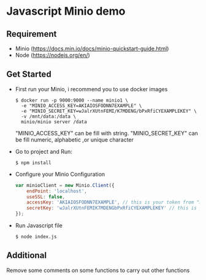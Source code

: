 # Javascript Minio demo

## Requirement

- Minio (https://docs.min.io/docs/minio-quickstart-guide.html)
- Node (https://nodejs.org/en/)

## Get Started

- First run your Minio, i recommend you to use docker images
    ```
  $ docker run -p 9000:9000 --name minio1 \
      -e "MINIO_ACCESS_KEY=AKIAIOSFODNN7EXAMPLE" \
      -e "MINIO_SECRET_KEY=wJalrXUtnFEMI/K7MDENG/bPxRfiCYEXAMPLEKEY" \
      -v /mnt/data:/data \
      minio/minio server /data

    ```
    "MINIO_ACCESS_KEY" can be fill with string. "MINIO_SECRET_KEY" can be fill numeric, alphabetic ,or unique character
- Go to project and Run:
    ```
   $ npm install
    ``` 
- Configure your Minio Configuration
    ```javascript
    var minioClient = new Minio.Client({
        endPoint: 'localhost',
        useSSL: false,
        accessKey: 'AKIAIOSFODNN7EXAMPLE', // this is your token from "MINIO_ACCESS_KEY"
        secretKey: 'wJalrXUtnFEMIK7MDENGbPxRfiCYEXAMPLEKEY' // this is your secret key from "MINIO_SECRET_KEY"
    });
    ``` 
  
- Run Javascript file
    ```
    $ node index.js
    ```
  
## Additional


Remove some comments on some functions to carry out other functions
  
